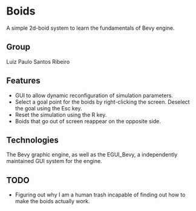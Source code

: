 # Boids
A simple 2d-boid system to learn the fundamentals of Bevy engine.

## Group
Luiz Paulo Santos Ribeiro

## Features
- GUI to allow dynamic reconfiguration of simulation parameters.
- Select a goal point for the boids by right-clicking the screen. Deselect the goal using the Esc key.
- Reset the simulation using the R key.
- Boids that go out of screen reappear on the opposite side.

## Technologies
The Bevy graphic engine, as well as the EGUI_Bevy, a independently maintained GUI system for the engine.

## TODO
- Figuring out why I am a human trash incapable of finding out how to make the boids actually work.
